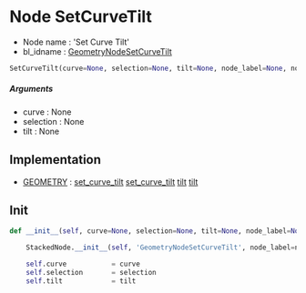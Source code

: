 # Node SetCurveTilt

- Node name : 'Set Curve Tilt'
- bl_idname : [GeometryNodeSetCurveTilt](https://docs.blender.org/api/current/bpy.types.GeometryNodeSetCurveTilt.html)


``` python
SetCurveTilt(curve=None, selection=None, tilt=None, node_label=None, node_color=None)
```
##### Arguments

- curve : None
- selection : None
- tilt : None

## Implementation

- [GEOMETRY](/docs/GeoNodes/GEOMETRY.md) : [set_curve_tilt](/docs/GeoNodes/GEOMETRY.md#set_curve_tilt) [set_curve_tilt](/docs/GeoNodes/GEOMETRY.md#set_curve_tilt) [tilt](/docs/GeoNodes/GEOMETRY.md#tilt) [tilt](/docs/GeoNodes/GEOMETRY.md#tilt)

## Init

``` python
def __init__(self, curve=None, selection=None, tilt=None, node_label=None, node_color=None):

    StackedNode.__init__(self, 'GeometryNodeSetCurveTilt', node_label=node_label, node_color=node_color)

    self.curve           = curve
    self.selection       = selection
    self.tilt            = tilt
```
